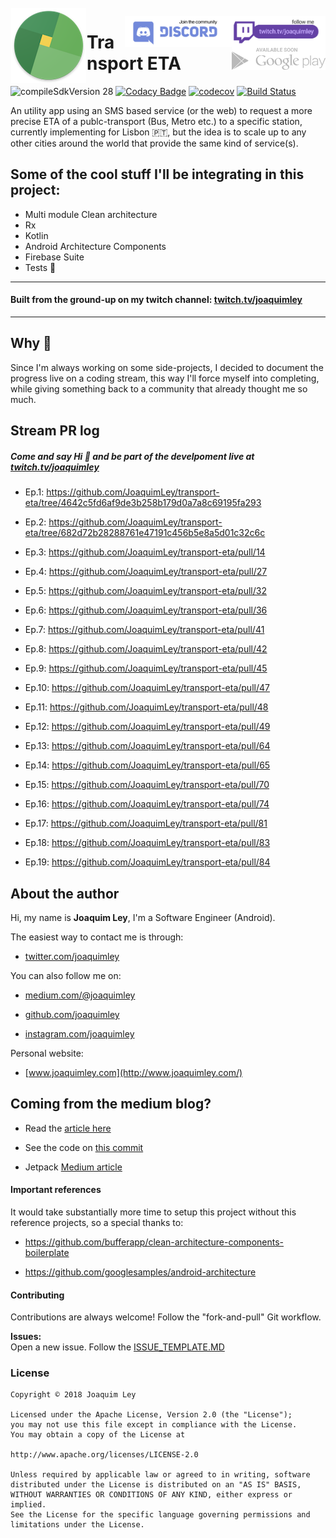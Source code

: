 <img alt="Icon" src="art/readme_logo.png?raw=true" align="left" hspace="1" vspace="1">

<a alt='Watch the Stream' href='https://discordapp.com/invite/yJuJ6mB' target='_blank' align='left'><img align='right' height='50' style='border:0px;height:50px;' src='art/follow_me_twitch_badge.png?v=0' border='0' /></a>

<a alt='Watch the Stream' href='https://twitch.tv/joaquimley' target='_blank' align='left'><img align='right' height='50' style='border:0px;height:50px;' src='art/join_discord.png?v=0' border='0' /></a>

<a alt='Available soon' align='left'><img align='right' height='36' style='border:0px;height:36px;' src='art/googleplay_soon.png?v=0' border='0' /></a>

# Transport ETA

![compileSdkVersion 28](https://img.shields.io/badge/compileSdkVersion-28-green.svg?style=true)
[![Codacy Badge](https://api.codacy.com/project/badge/Grade/89cabee449d648929f147e30815366b9)](https://www.codacy.com/app/joaquimley_3319/transport-eta?utm_source=github.com&amp;utm_medium=referral&amp;utm_content=JoaquimLey/transport-eta&amp;utm_campaign=Badge_Grade)
[![codecov](https://codecov.io/gh/JoaquimLey/transport-eta/branch/develop/graph/badge.svg)](https://codecov.io/gh/JoaquimLey/transport-eta)
[![Build Status](https://app.bitrise.io/app/f75916759d698e6e/status.svg?token=nCaNQBZcMNPMckWWwn8Gxg&branch=develop)](https://app.bitrise.io/app/f75916759d698e6e)

An utility app using an SMS based service (or the web) to request a more precise ETA of a publc-transport (Bus, Metro etc.) to a specific station, currently implementing for Lisbon 🇵🇹, but the idea is to scale up to any other cities around the world that provide the same kind of service(s).

## Some of the cool stuff I'll be integrating in this project:
- Multi module Clean architecture
- Rx
- Kotlin
- Android Architecture Components
- Firebase Suite
- Tests  🙌

-----------------------------
#### Built from the ground-up on my twitch channel: [twitch.tv/joaquimley](http:twitch.tv/joaquimley)
--------------------

## Why 🤔
Since I'm always working on some side-projects, I decided to document the progress live on a coding stream, this way I'll force myself into completing, while giving something back to a community that already thought me so much.

## Stream PR log
##### Come and say Hi 👋 and be part of the develpoment live at [twitch.tv/joaquimley](http:twitch.tv/joaquimley)

- Ep.1:  https://github.com/JoaquimLey/transport-eta/tree/4642c5fd6af9de3b258b179d0a7a8c69195fa293

- Ep.2: https://github.com/JoaquimLey/transport-eta/tree/682d72b28288761e47191c456b5e8a5d01c32c6c

- Ep.3: https://github.com/JoaquimLey/transport-eta/pull/14

- Ep.4: https://github.com/JoaquimLey/transport-eta/pull/27

- Ep.5: https://github.com/JoaquimLey/transport-eta/pull/32

- Ep.6: https://github.com/JoaquimLey/transport-eta/pull/36

- Ep.7: https://github.com/JoaquimLey/transport-eta/pull/41

- Ep.8: https://github.com/JoaquimLey/transport-eta/pull/42

- Ep.9: https://github.com/JoaquimLey/transport-eta/pull/45

- Ep.10: https://github.com/JoaquimLey/transport-eta/pull/47

- Ep.11: https://github.com/JoaquimLey/transport-eta/pull/48

- Ep.12: https://github.com/JoaquimLey/transport-eta/pull/49

- Ep.13: https://github.com/JoaquimLey/transport-eta/pull/64

- Ep.14: https://github.com/JoaquimLey/transport-eta/pull/65

- Ep.15: https://github.com/JoaquimLey/transport-eta/pull/70

- Ep.16: https://github.com/JoaquimLey/transport-eta/pull/74

- Ep.17: https://github.com/JoaquimLey/transport-eta/pull/81

- Ep.18: https://github.com/JoaquimLey/transport-eta/pull/83

- Ep.19: https://github.com/JoaquimLey/transport-eta/pull/84

## About the author
Hi, my name is  **Joaquim Ley**, I'm a Software Engineer (Android).

The easiest way to contact me is through:

-   [twitter.com/joaquimley](https://twitter.com/joaquimley)

You can also follow me on:

-   [medium.com/@joaquimley](https://medium.com/@joaquimley)

-   [github.com/joaquimley](https://github.com/joaquimley)

-   [instagram.com/joaquimley](https://instagram.com/joaquimley)


Personal website:

-   [www.joaquimley.com](http://www.joaquimley.com/)

## Coming from the medium blog?
- Read the [article here](https://medium.com/@JoaquimLey/android-architecture-components-now-with-100-more-mvvm-11629a630125)
- See the code on [this commit](https://github.com/JoaquimLey/transport-eta/tree/26ce1a7f4b2dff12c6efa2292531035e70bfc4ae)

- Jetpack [Medium article](https://medium.com/@JoaquimLey/jetpack-series-1-androidx-a-headache-for-a-better-package-structure-62c3608596fd)

#### Important references

It would take substantially more time to setup this project without this reference projects, so a special thanks to:

- https://github.com/bufferapp/clean-architecture-components-boilerplate

- https://github.com/googlesamples/android-architecture

#### Contributing  

Contributions are always welcome! Follow the "fork-and-pull" Git workflow.  

**Issues:**  
Open a new issue. Follow the [ISSUE_TEMPLATE.MD](../master/ISSUE_TEMPLATE.MD)  
  
  
### License

	Copyright © 2018 Joaquim Ley

	Licensed under the Apache License, Version 2.0 (the "License");
	you may not use this file except in compliance with the License.
	You may obtain a copy of the License at

	http://www.apache.org/licenses/LICENSE-2.0

	Unless required by applicable law or agreed to in writing, software
	distributed under the License is distributed on an "AS IS" BASIS,
	WITHOUT WARRANTIES OR CONDITIONS OF ANY KIND, either express or
	implied.
	See the License for the specific language governing permissions and
	limitations under the License.
